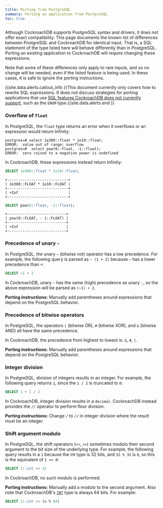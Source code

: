```yaml
---
title: Porting from PostgreSQL
summary: Porting an application from PostgreSQL
toc: true
---
```


Although CockroachDB supports PostgreSQL syntax and drivers, it does not offer exact compatibility. This page documents the known list of differences between PostgreSQL and CockroachDB for identical input. That is, a SQL statement of the type listed here will behave differently than in PostgreSQL. Porting an existing application to CockroachDB will require changing these expressions.

Note that some of these differences only apply to rare inputs, and so no change will be needed, even if the listed feature is being used. In these cases, it is safe to ignore the porting instructions.

{{site.data.alerts.callout_info }}This document currently only covers how to rewrite SQL expressions. It does not discuss strategies for porting applications that use <a href="sql-feature-support.html">SQL features CockroachDB does not currently support</a>, such as the <code>ENUM</code> type.{{site.data.alerts.end }}


### Overflow of `float`

In PostgreSQL, the `float` type returns an error when it overflows or an expression would return Infinity:

~~~
postgres=# select 1e300::float * 1e10::float;
ERROR:  value out of range: overflow
postgres=#  select pow(0::float, -1::float);
ERROR:  zero raised to a negative power is undefined
~~~

In CockroachDB, these expressions instead return Infinity:

~~~ sql
SELECT 1e300::float * 1e10::float;
~~~

~~~
+----------------------------+
| 1e300::FLOAT * 1e10::FLOAT |
+----------------------------+
| +Inf                       |
+----------------------------+
~~~

~~~ sql
SELECT pow(0::float, -1::float);
~~~

~~~
+---------------------------+
| pow(0::FLOAT, - 1::FLOAT) |
+---------------------------+
| +Inf                      |
+---------------------------+
~~~

### Precedence of unary `~`

In PostgreSQL, the unary `~` (bitwise not) operator has a low precedence. For example, the following query is parsed as `~ (1 + 2)` because `~` has a lower precedence than `+`:

~~~ sql
SELECT ~1 + 2
~~~

In CockroachDB, unary `~` has the same (high) precedence as unary `-`, so the above expression will be parsed as `(~1) + 2`.

**Porting instructions:** Manually add parentheses around expressions that depend on the PostgreSQL behavior.

### Precedence of bitwise operators

In PostgreSQL, the operators `|` (bitwise OR), `#` (bitwise XOR), and `&` (bitwise AND) all have the same precedence.

In CockroachDB, the precedence from highest to lowest is: `&`, `#`, `|`.

**Porting instructions:** Manually add parentheses around expressions that depend on the PostgreSQL behavior.

### Integer division

In PostgreSQL, division of integers results in an integer. For example, the following query returns `1`, since the `1 / 2` is truncated to `0`:

~~~ sql
SELECT 1 + 1 / 2
~~~

In CockroachDB, integer division results in a `decimal`. CockroachDB instead provides the `//` operator to perform floor division.

**Porting instructions:** Change `/` to `//` in integer division where the result must be an integer.

### Shift argument modulo

In PostgreSQL, the shift operators (`<<`, `>>`) sometimes modulo their second argument to the bit size of the underlying type. For example, the following query results in a `1` because the int type is 32 bits, and `32 % 32` is `0`, so this is the equivalent of `1 << 0`:

~~~ sql
SELECT 1::int << 32
~~~

In CockroachDB, no such modulo is performed.

**Porting instructions:** Manually add a modulo to the second argument. Also note that CockroachDB's [`INT`](int.html) type is always 64 bits. For example:

~~~ sql
SELECT 1::int << (x % 64)
~~~
